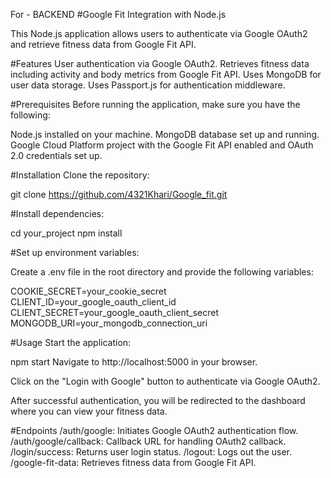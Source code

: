 For - BACKEND
#Google Fit Integration with Node.js

This Node.js application allows users to authenticate via Google OAuth2 and retrieve fitness data from Google Fit API.

#Features
User authentication via Google OAuth2.
Retrieves fitness data including activity and body metrics from Google Fit API.
Uses MongoDB for user data storage.
Uses Passport.js for authentication middleware.


#Prerequisites
Before running the application, make sure you have the following:

Node.js installed on your machine.
MongoDB database set up and running.
Google Cloud Platform project with the Google Fit API enabled and OAuth 2.0 credentials set up.

#Installation
Clone the repository:

git clone https://github.com/4321Khari/Google_fit.git

#Install dependencies:

cd your_project
npm install

#Set up environment variables:

Create a .env file in the root directory and provide the following variables:


COOKIE_SECRET=your_cookie_secret
CLIENT_ID=your_google_oauth_client_id
CLIENT_SECRET=your_google_oauth_client_secret
MONGODB_URI=your_mongodb_connection_uri

#Usage
Start the application:

npm start
Navigate to http://localhost:5000 in your browser.

Click on the "Login with Google" button to authenticate via Google OAuth2.

After successful authentication, you will be redirected to the dashboard where you can view your fitness data.

#Endpoints
/auth/google: Initiates Google OAuth2 authentication flow.
/auth/google/callback: Callback URL for handling OAuth2 callback.
/login/success: Returns user login status.
/logout: Logs out the user.
/google-fit-data: Retrieves fitness data from Google Fit API.

